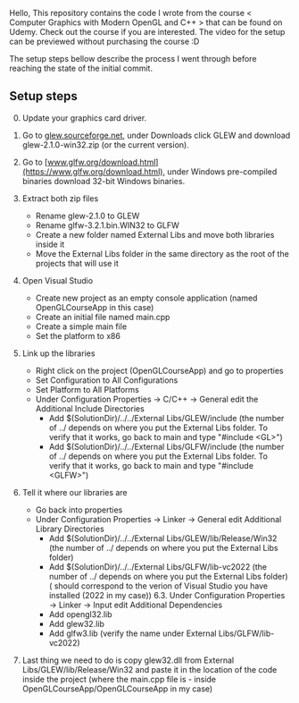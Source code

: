 
Hello,
This repository contains the code I wrote from the course < Computer Graphics with Modern OpenGL and C++ > that can be found on Udemy.
Check out the course if you are interested. The video for the setup can be previewed without purchasing the course :D

The setup steps bellow describe the process I went through before reaching the state of the initial commit.

Setup steps
-------------------------------------

0. Update your graphics card driver.

1. Go to [glew.sourceforge.net](https://sourceforge.net/projects/glew/), under Downloads click GLEW and download glew-2.1.0-win32.zip (or the current version).

2. Go to [www.glfw.org/download.html](https://www.glfw.org/download.html), under Windows pre-compiled binaries download 32-bit Windows binaries.
	
3. Extract both zip files
	- Rename glew-2.1.0 to GLEW
	- Rename glfw-3.2.1.bin.WIN32 to GLFW
	- Create a new folder named External Libs and move both libraries inside it
	- Move the External Libs folder in the same directory as the root of the projects that will use it
	
4. Open Visual Studio
	- Create new project as an empty console application (named OpenGLCourseApp in this case)
	- Create an initial file named main.cpp
	- Create a simple main file
	- Set the platform to x86

5. Link up the libraries
	- Right click on the project (OpenGLCourseApp) and go to properties
	- Set Configuration to All Configurations
	- Set Platform to All Platforms
	- Under Configuration Properties -> C/C++ -> General edit the Additional Include Directories
		- Add $(SolutionDir)/../../External Libs/GLEW/include 
			(the number of ../ depends on where you put the External Libs folder. To verify that it works, go back to main and type "#include \<GL\>")
		- Add $(SolutionDir)/../../External Libs/GLFW/include
			(the number of ../ depends on where you put the External Libs folder. To verify that it works, go back to main and type "#include \<GLFW\>")
6. Tell it where our libraries are
	- Go back into properties
	- Under Configuration Properties -> Linker -> General edit Additional Library Directories
		- Add $(SolutionDir)/../../External Libs/GLEW/lib/Release/Win32 
			(the number of ../ depends on where you put the External Libs folder)
		- Add $(SolutionDir)/../../External Libs/GLFW/lib-vc2022
			(the number of ../ depends on where you put the External Libs folder)
			(<lib-vc2022> should correspond to the verion of Visual Studio you have installed (2022 in my case))
	6.3. Under Configuration Properties -> Linker -> Input edit Additional Dependencies
		- Add opengl32.lib
		- Add glew32.lib
		- Add glfw3.lib (verify the name under External Libs/GLFW/lib-vc2022)

7. Last thing we need to do is copy glew32.dll from External Libs/GLEW/lib/Release/Win32 and paste it in the location of the code inside the project (where the main.cpp file is - inside OpenGLCourseApp/OpenGLCourseApp in my case)
